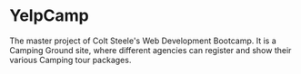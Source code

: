 # YelpCamp
The master project of Colt Steele's Web Development Bootcamp. It is a Camping Ground site, where different agencies can register and show their various Camping tour packages.
